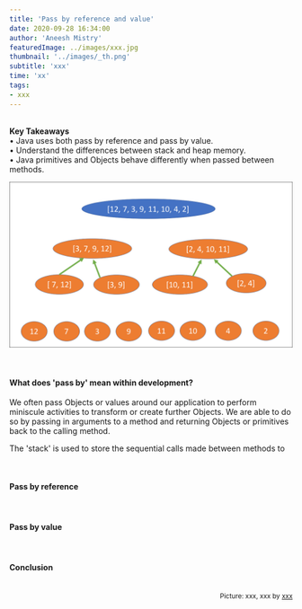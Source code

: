 ```yaml
---
title: 'Pass by reference and value'
date: 2020-09-28 16:34:00
author: 'Aneesh Mistry'
featuredImage: ../images/xxx.jpg
thumbnail: '../images/_th.png'
subtitle: 'xxx'
time: 'xx'
tags:
- xxx
---
```

<br>
<strong>Key Takeaways</strong><br>
&#8226; Java uses both pass by reference and pass by value.<br>
&#8226; Understand the differences between stack and heap memory.<br>
&#8226; Java primitives and Objects behave differently when passed between methods.<br>

![Merge sort step 2](../../src/images/011MergeSort2.png)


<br>
<h4>What does 'pass by' mean within development?</h4>
<p>
We often pass Objects or values around our application to perform miniscule activities to transform or create further Objects. We are able to do so by passing in arguments to a method and returning Objects or primitives back to the calling method.
</p>
<p>
The 'stack' is used to store the sequential calls made between methods to 
</p>
<br>
<h4>Pass by reference</h4>
<p>


</p>

<br>
<h4>Pass by value</h4>
<p>


</p>
<br>
<h4>Conclusion</h4>
<p>


</p>

<br>
<small style="float: right;" >Picture: xxx, xxx by <a target="_blank" href="http">xxx</small></a><br>